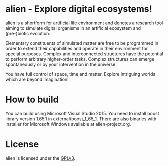 alien - Explore digital ecosystems!
===================================
alien is a shortform for artificial life environment and denotes a research tool aiming to simulate digital organisms in an artificial ecosystem and (pre-)biotic evolution.

Elementary constituents of simulated matter are free to be programmed in order to extend their capabilities and operate in their environment for special purposes.
Complex and interconnected structures have the potential to perform arbitrary higher-order tasks. Complex structures can emerge spontaneously or by your intervention in the universe.

You have full control of space, time and matter. Explore intriguing worlds which are beyond imagination!

How to build
============
You can build using Microsoft Visual Studio 2015. You need to install boost library version 1.65.1 in external/boost_1_65_1.
There are also binaries with installer for Microsoft Windows available at alien-project.org.

License
=======
alien is licensed under the [GPLv3](source/gpl.txt).